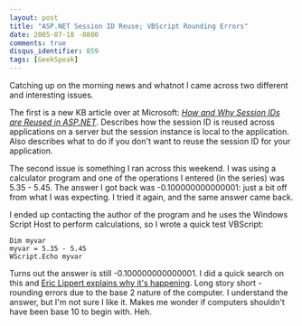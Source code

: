 ```yaml
---
layout: post
title: "ASP.NET Session ID Reuse; VBScript Rounding Errors"
date: 2005-07-18 -0800
comments: true
disqus_identifier: 859
tags: [GeekSpeak]
---
```

Catching up on the morning news and whatnot I came across two different
and interesting issues.
 
 The first is a new KB article over at Microsoft: [*How and Why Session
IDs are Reused in
ASP.NET*](http://support.microsoft.com/default.aspx?scid=kb;en-us;899918).
Describes how the session ID is reused across applications on a server
but the session instance is local to the application. Also describes
what to do if you don't want to reuse the session ID for your
application.
 
 The second issue is something I ran across this weekend. I was using a
calculator program and one of the operations I entered (in the series)
was 5.35 - 5.45. The answer I got back was -0.100000000000001: just a
bit off from what I was expecting. I tried it again, and the same answer
came back.
 
 I ended up contacting the author of the program and he uses the Windows
Script Host to perform calculations, so I wrote a quick test VBScript:
 
    Dim myvar
    myvar = 5.35 - 5.45
    WScript.Echo myvar


 Turns out the answer is still -0.100000000000001. I did a quick search
on this and [Eric Lippert explains why it's
happening](http://blogs.msdn.com/ericlippert/archive/2003/09/15/53000.aspx).
Long story short - rounding errors due to the base 2 nature of the
computer. I understand the answer, but I'm not sure I like it. Makes me
wonder if computers shouldn't have been base 10 to begin with. Heh.
